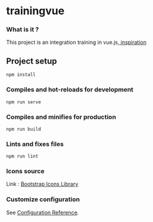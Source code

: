 # trainingvue

### What is it ?
This project is an integration training in vue.js,[ inspiration](https://www.figma.com/file/ay4ii6IxZ5L7SSglj1rVG3/Financial-Dashboard-(Community)?node-id=0%3A1)

## Project setup
```
npm install
```

### Compiles and hot-reloads for development
```
npm run serve
```


### Compiles and minifies for production
```
npm run build
```

### Lints and fixes files
```
npm run lint
```

### Icons source
Link : [Bootstrap Icons Library](https://icons.getbootstrap.com/)

### Customize configuration
See [Configuration Reference](https://cli.vuejs.org/config/).
